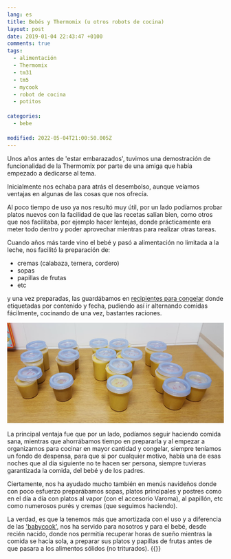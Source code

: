 ```yaml
---
lang: es
title: Bebés y Thermomix (u otros robots de cocina)
layout: post
date: 2019-01-04 22:43:47 +0100
comments: true
tags:
  - alimentación
  - Thermomix
  - tm31
  - tm5
  - mycook
  - robot de cocina
  - potitos

categories:
  - bebe

modified: 2022-05-04T21:00:50.005Z
---
```


Unos años antes de 'estar embarazados', tuvimos una demostración de funcionalidad de la Thermomix por parte de una amiga que había empezado a dedicarse al tema.

Inicialmente nos echaba para atrás el desembolso, aunque veíamos ventajas en algunas de las cosas que nos ofrecía.

Al poco tiempo de uso ya nos resultó muy útil, por un lado podíamos probar platos nuevos con la facilidad de que las recetas salían bien, como otros que nos facilitaba, por ejemplo hacer lentejas, donde prácticamente era meter todo dentro y poder aprovechar mientras para realizar otras tareas.

Cuando años más tarde vino el bebé y pasó a alimentación no limitada a la leche, nos facilitó la preparación de:

- cremas (calabaza, ternera, cordero)
- sopas
- papillas de frutas
- etc

y una vez preparadas, las guardábamos en [recipientes para congelar](https://www.amazon.es/dp/B00M6POLUM?tag=redken-21) donde etiquetadas por contenido y fecha, pudiendo así ir alternando comidas fácilmente, cocinando de una vez, bastantes raciones.

![](potitos.png)

La principal ventaja fue que por un lado, podíamos seguir haciendo comida sana, mientras que ahorrábamos tiempo en prepararla y al empezar a organizarnos para cocinar en mayor cantidad y congelar, siempre teníamos un fondo de despensa, para que si por cualquier motivo, había una de esas noches que al dia siguiente no te hacen ser persona, siempre tuvieras garantizada la comida, del bebé y de los padres.

Ciertamente, nos ha ayudado mucho también en menús navideños donde con poco esfuerzo preparábamos sopas, platos principales y postres como en el día a día con platos al vapor (con el accesorio Varoma), al papillón, etc como numerosos purés y cremas (que seguimos haciendo).

La verdad, es que la tenemos más que amortizada con el uso y a diferencia de las ['babycook'](https://www.amazon.es/dp/B07T98TWS8?tag=redken-21), nos ha servido para nosotros y para el bebé, desde recién nacido, donde nos permitía recuperar horas de sueño mientras la comida se hacía sola, a preparar sus platos y papillas de frutas antes de que pasara a los alimentos sólidos (no triturados).
{{<disfruta>}}

